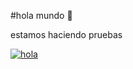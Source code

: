 #hola mundo 💪 


estamos haciendo pruebas 



[![hola](https://diegocastroviadero.com/post/hola-mundo/featured.gif "hola")](https://diegocastroviadero.com/post/hola-mundo/featured.gif "hola")

